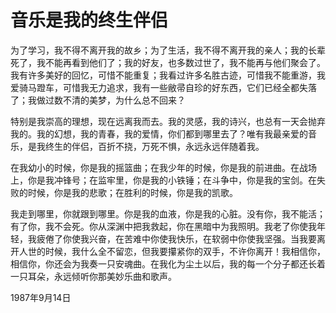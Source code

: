 # 音乐是我的终生伴侣

为了学习，我不得不离开我的故乡；为了生活，我不得不离开我的亲人；我的长辈死了，我不能再看到他们了；我的好友，也多数过世了，我不能再与他们聚会了。我有许多美好的回忆，可惜不能重复；我看过许多名胜古迹，可惜我不能重游，我爱骑马蹬车，可惜我无力追求，我有一些敝帚自珍的好东西，它们已经全都失落了；我做过数不清的美梦，为什么总不回来？

特别是我崇高的理想，现在远离我而去。我的灵感，我的诗兴，也总有一天会抛弃我的。我的幻想，我的青春，我的爱情，你们都到哪里去了？唯有我最亲爱的音乐，是我终生的伴侣，百折不挠，万死不惧，永远永远伴随着我。

在我幼小的时候，你是我的摇篮曲；在我少年的时候，你是我的前进曲。在战场上，你是我冲锋号；在监牢里，你是我的小铁锤；在斗争中，你是我的宝剑。在失败的时候，你是我的悲歌；在胜利的时候，你是我的凯歌。

我走到哪里，你就跟到哪里。你是我的血液，你是我的心脏。没有你，我不能活；有了你，我不会死。你从深渊中把我救起，你在黑暗中为我照明。我老了你使我年轻，我疲倦了你使我兴奋，在苦难中你使我快乐，在软弱中你使我坚强。当我要离开人世的时候，我什么全不留恋，但我要攥紧你的双手，不许你离开！我相信你，相信你，你还会为我奏一只安魂曲。在我化为尘土以后，我的每一个分子都还长着一只耳朵，永远倾听你那美妙乐曲和歌声。

1987年9月14日


